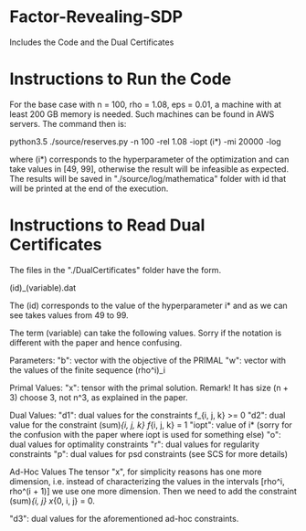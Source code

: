 # Factor-Revealing-SDP
Includes the Code and the Dual Certificates

# Instructions to Run the Code
For the base case with n = 100, rho = 1.08, eps = 0.01, a machine with at least 200 GB memory is needed. Such machines can be found in AWS servers. The command then is:

python3.5 ./source/reserves.py -n 100 -rel 1.08 -iopt (i*) -mi 20000 -log

where (i*) corresponds to the hyperparameter of the optimization and can take values in [49, 99], otherwise the result will be infeasible as expected. The results will be saved in "./source/log/mathematica" folder with id that will be printed at the end of the execution.

# Instructions to Read Dual Certificates

The files in the "./DualCertificates" folder have the form.

(id)_(variable).dat

The (id) corresponds to the value of the hyperparameter i* and as we can see takes values from 49 to 99.

The term (variable) can take the following values. Sorry if the notation is different with the paper and hence confusing.

Parameters:
"b": vector with the objective of the PRIMAL
"w": vector with the values of the finite sequence (rho^i)_i

Primal Values:
"x": tensor with the primal solution. Remark! It has size (n + 3) choose 3, not n^3, as explained in the paper.

Dual Values:
"d1": dual values for the constraints f_{i, j, k} >= 0
"d2": dual value for the constraint (sum)_{i, j, k} f_{i, j, k} = 1
"iopt": value of i* (sorry for the confusion with the paper where iopt is used for something else)
"o": dual values for optimality constraints
"r": dual values for regularity constraints
"p": dual values for psd constraints (see SCS for more details)

Ad-Hoc Values
The tensor "x", for simplicity reasons has one more dimension, i.e. instead of characterizing the values in the intervals [rho^i, rho^(i + 1)] we use one more dimension. Then we need to add the constraint (sum)_{i, j} x_{0, i, j} = 0.

"d3": dual values for the aforementioned ad-hoc constraints.
